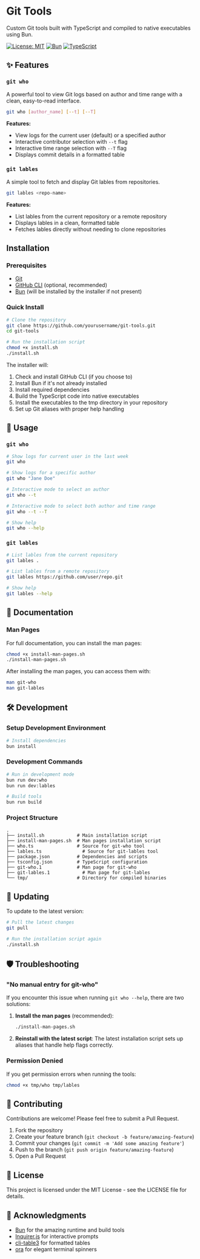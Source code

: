 # Git Tools

Custom Git tools built with TypeScript and compiled to native executables using Bun.

[![License: MIT](https://img.shields.io/badge/License-MIT-yellow.svg)](https://opensource.org/licenses/MIT)
[![Bun](https://img.shields.io/badge/Built%20with-Bun-black)](https://bun.sh)
[![TypeScript](https://img.shields.io/badge/TypeScript-5.2-blue)](https://www.typescriptlang.org/)

## ✨ Features

### `git who`

A powerful tool to view Git logs based on author and time range with a clean, easy-to-read interface.

```bash
git who [author_name] [--t] [--T]
```

**Features:**

- View logs for the current user (default) or a specified author
- Interactive contributor selection with `--t` flag
- Interactive time range selection with `--T` flag
- Displays commit details in a formatted table

### `git lables`

A simple tool to fetch and display Git lables from repositories.

```bash
git lables <repo-name>
```

**Features:**

- List lables from the current repository or a remote repository
- Displays lables in a clean, formatted table
- Fetches lables directly without needing to clone repositories

## Installation

### Prerequisites

- [Git](https://git-scm.com/)
- [GitHub CLI](https://cli.github.com/) (optional, recommended)
- [Bun](https://bun.sh/) (will be installed by the installer if not present)

### Quick Install

```bash
# Clone the repository
git clone https://github.com/yourusername/git-tools.git
cd git-tools

# Run the installation script
chmod +x install.sh
./install.sh
```

The installer will:

1. Check and install GitHub CLI (if you choose to)
2. Install Bun if it's not already installed
3. Install required dependencies
4. Build the TypeScript code into native executables
5. Install the executables to the tmp directory in your repository
6. Set up Git aliases with proper help handling

## 🧰 Usage

### `git who`

```bash
# Show logs for current user in the last week
git who

# Show logs for a specific author
git who "Jane Doe"

# Interactive mode to select an author
git who --t

# Interactive mode to select both author and time range
git who --t --T

# Show help
git who --help
```

### `git lables`

```bash
# List lables from the current repository
git lables .

# List lables from a remote repository
git lables https://github.com/user/repo.git

# Show help
git lables --help
```

## 📖 Documentation

### Man Pages

For full documentation, you can install the man pages:

```bash
chmod +x install-man-pages.sh
./install-man-pages.sh
```

After installing the man pages, you can access them with:

```bash
man git-who
man git-lables
```

## 🛠️ Development

### Setup Development Environment

```bash
# Install dependencies
bun install
```

### Development Commands

```bash
# Run in development mode
bun run dev:who
bun run dev:lables

# Build tools
bun run build
```

### Project Structure

```
.
├── install.sh            # Main installation script
├── install-man-pages.sh  # Man pages installation script
├── who.ts                # Source for git-who tool
├── lables.ts               # Source for git-lables tool
├── package.json          # Dependencies and scripts
├── tsconfig.json         # TypeScript configuration
├── git-who.1             # Man page for git-who
├── git-lables.1            # Man page for git-lables
└── tmp/                  # Directory for compiled binaries
```

## 🔄 Updating

To update to the latest version:

```bash
# Pull the latest changes
git pull

# Run the installation script again
./install.sh
```

## 🛡️ Troubleshooting

### "No manual entry for git-who"

If you encounter this issue when running `git who --help`, there are two solutions:

1. **Install the man pages** (recommended):

   ```bash
   ./install-man-pages.sh
   ```

2. **Reinstall with the latest script**:
   The latest installation script sets up aliases that handle help flags correctly.

### Permission Denied

If you get permission errors when running the tools:

```bash
chmod +x tmp/who tmp/lables
```

## 🤝 Contributing

Contributions are welcome! Please feel free to submit a Pull Request.

1. Fork the repository
2. Create your feature branch (`git checkout -b feature/amazing-feature`)
3. Commit your changes (`git commit -m 'Add some amazing feature'`)
4. Push to the branch (`git push origin feature/amazing-feature`)
5. Open a Pull Request

## 📄 License

This project is licensed under the MIT License - see the LICENSE file for details.

## 🙏 Acknowledgments

- [Bun](https://bun.sh/) for the amazing runtime and build tools
- [Inquirer.js](https://github.com/SBoudrias/Inquirer.js) for interactive prompts
- [cli-table3](https://github.com/cli-table/cli-table3) for formatted tables
- [ora](https://github.com/sindresorhus/ora) for elegant terminal spinners
